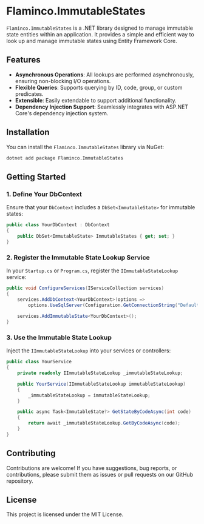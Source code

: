 # Flaminco.ImmutableStates

`Flaminco.ImmutableStates` is a .NET library designed to manage immutable state entities within an application. It
provides a simple and efficient way to look up and manage immutable states using Entity Framework Core.

## Features

- **Asynchronous Operations**: All lookups are performed asynchronously, ensuring non-blocking I/O operations.
- **Flexible Queries**: Supports querying by ID, code, group, or custom predicates.
- **Extensible**: Easily extendable to support additional functionality.
- **Dependency Injection Support**: Seamlessly integrates with ASP.NET Core's dependency injection system.

## Installation

You can install the `Flaminco.ImmutableStates` library via NuGet:

```bash
dotnet add package Flaminco.ImmutableStates
```

## Getting Started

### 1. Define Your DbContext

Ensure that your `DbContext` includes a `DbSet<ImmutableState>` for immutable states:

```csharp
public class YourDbContext : DbContext
{
    public DbSet<ImmutableState> ImmutableStates { get; set; }
}
```

### 2. Register the Immutable State Lookup Service

In your `Startup.cs` or `Program.cs`, register the `IImmutableStateLookup` service:

```csharp
public void ConfigureServices(IServiceCollection services)
{
    services.AddDbContext<YourDbContext>(options => 
        options.UseSqlServer(Configuration.GetConnectionString("DefaultConnection")));
        
    services.AddImmutableState<YourDbContext>();
}
```

### 3. Use the Immutable State Lookup

Inject the `IImmutableStateLookup` into your services or controllers:

```csharp
public class YourService
{
    private readonly IImmutableStateLookup _immutableStateLookup;

    public YourService(IImmutableStateLookup immutableStateLookup)
    {
        _immutableStateLookup = immutableStateLookup;
    }

    public async Task<ImmutableState?> GetStateByCodeAsync(int code)
    {
        return await _immutableStateLookup.GetByCodeAsync(code);
    }
}
```

## Contributing

Contributions are welcome! If you have suggestions, bug reports, or contributions, please submit them as issues or pull
requests on our GitHub repository.

## License

This project is licensed under the MIT License.